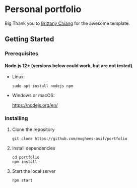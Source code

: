 # Personal portfolio

Big Thank you to [Brittany Chiang](https://github.com/bchiang7/v4) for the awesome template.</p>

## Getting Started

### Prerequisites

#### Node.js 12+ (versions below could work, but are not tested)

* Linux:

   ```
   sudo apt install nodejs npm
   ```

* Windows or macOS:

   https://nodejs.org/en/

### Installing

1. Clone the repository

   ```
   git clone https://github.com/mughees-asif/portfolio
   ```
2. Install dependencies

   ```
   cd portfolio
   npm install
   ```
3. Start the local server

   ```
   npm start
   ```


